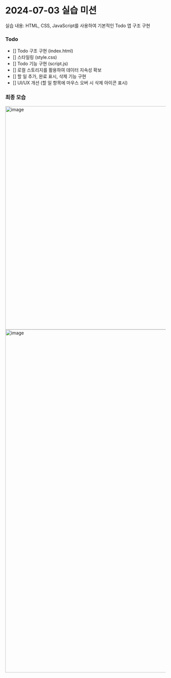 # 2024-07-03 실습 미션

실습 내용: HTML, CSS, JavaScript를 사용하여 기본적인 Todo 앱 구조 구현

### Todo

- [] Todo 구조 구현 (index.html)
- [] 스타일링 (style.css)
- [] Todo 기능 구현 (script.js)
- [] 로컬 스토리지를 활용하여 데이터 지속성 확보
- [] 할 일 추가, 완료 표시, 삭제 기능 구현
- [] UI/UX 개선 (할 일 항목에 마우스 오버 시 삭제 아이콘 표시)

### 최종 모습

<img width="700" alt="image" src="https://github.com/kakaotech-bootcamp-11/personal_mission/assets/79521972/183c388e-4020-4405-b205-0fae00af5e93">

<img width="1075" alt="image" src="https://github.com/kakaotech-bootcamp-11/personal_mission/assets/79521972/9dd43784-03cf-4087-8083-0937f9a7c421">
